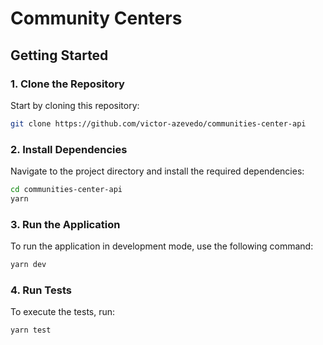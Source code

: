 # Community Centers

## Getting Started

### 1. Clone the Repository

Start by cloning this repository:

```bash
git clone https://github.com/victor-azevedo/communities-center-api
```

### 2. Install Dependencies

Navigate to the project directory and install the required dependencies:

```bash
cd communities-center-api
yarn
```

### 3. Run the Application

To run the application in development mode, use the following command:

```bash
yarn dev
```

### 4. Run Tests

To execute the tests, run:

```bash
yarn test
```
